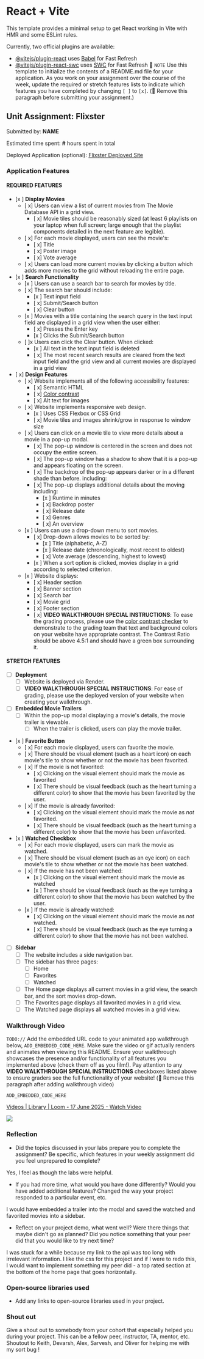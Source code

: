 # React + Vite

This template provides a minimal setup to get React working in Vite with HMR and some ESLint rules.

Currently, two official plugins are available:

- [@vitejs/plugin-react](https://github.com/vitejs/vite-plugin-react/blob/main/packages/plugin-react/README.md) uses [Babel](https://babeljs.io/) for Fast Refresh
- [@vitejs/plugin-react-swc](https://github.com/vitejs/vite-plugin-react-swc) uses [SWC](https://swc.rs/) for Fast Refresh
📝 `NOTE` Use this template to initialize the contents of a README.md file for your application. As you work on your assignment over the course of the week, update the required or stretch features lists to indicate which features you have completed by changing `[ ]` to `[x]`. (🚫 Remove this paragraph before submitting your assignment.)

## Unit Assignment: Flixster

Submitted by: **NAME**

Estimated time spent: **#** hours spent in total

Deployed Application (optional): [Flixster Deployed Site](ADD_LINK_HERE)

### Application Features

#### REQUIRED FEATURES

- [x ] **Display Movies**
  - [ x] Users can view a list of current movies from The Movie Database API in a grid view.
    - [ x] Movie tiles should be reasonably sized (at least 6 playlists on your laptop when full screen; large enough that the playlist components detailed in the next feature are legible).
  - [ x] For each movie displayed, users can see the movie's:
    - [ x] Title
    - [ x] Poster image
    - [ x] Vote average
  - [ x] Users can load more current movies by clicking a button which adds more movies to the grid without reloading the entire page. 
- [x ] **Search Functionality**
  - [x ] Users can use a search bar to search for movies by title.
  - [ x] The search bar should include:
    - [x ] Text input field
    - [ x] Submit/Search button
    - [ x] Clear button
  - [x ] Movies with a title containing the search query in the text input field are displayed in a grid view when the user either:
    - [ x] Presses the Enter key
    - [x ] Clicks the Submit/Search button
  - [ ]x Users can click the Clear button. When clicked:
    - [x ] All text in the text input field is deleted
    - [ x] The most recent search results are cleared from the text input field and the grid view and all current movies are displayed in a grid view
- [ x] **Design Features**
  - [ x] Website implements all of the following accessibility features:
    - [ x] Semantic HTML
    - [ x] [Color contrast](https://webaim.org/resources/contrastchecker/)
    - [ x] Alt text for images 
  - [ x] Website implements responsive web design.
    - [x ] Uses CSS Flexbox or CSS Grid
    - [ x] Movie tiles and images shrink/grow in response to window size
  - [ x] Users can click on a movie tile to view more details about a movie in a pop-up modal.
    - [ x] The pop-up window is centered in the screen and does not occupy the entire screen.
    - [ x] The pop-up window has a shadow to show that it is a pop-up and appears floating on the screen.
    - [ x] The backdrop of the pop-up appears darker or in a different shade than before. including:
    - [ x] The pop-up displays additional details about the moving including:
      - [x ] Runtime in minutes
      - [ x] Backdrop poster
      - [ x] Release date
      - [ x] Genres
      - [ x] An overview
  - [x ] Users can use a drop-down menu to sort movies.
    - [ x] Drop-down allows movies to be sorted by:
      - [x ] Title (alphabetic, A-Z)
      - [x ] Release date (chronologically, most recent to oldest)
      - [ x] Vote average (descending, highest to lowest)
    - [x ] When a sort option is clicked, movies display in a grid according to selected criterion.
  - [x ] Website displays:
    - [ x] Header section
    - [ x] Banner section
    - [ x] Search bar
    - [ x] Movie grid
    - [ x] Footer section
    - [ x] **VIDEO WALKTHROUGH SPECIAL INSTRUCTIONS**: To ease the grading process, please use the [color contrast checker](https://webaim.org/resources/contrastchecker/) to demonstrate to the grading team that text and background colors on your website have appropriate contrast. The Contrast Ratio should be above 4.5:1 and should have a green box surrounding it. 

#### STRETCH FEATURES

- [ ] **Deployment**
  - [ ] Website is deployed via Render.
  - [ ] **VIDEO WALKTHROUGH SPECIAL INSTRUCTIONS**: For ease of grading, please use the deployed version of your website when creating your walkthrough. 
- [ ] **Embedded Movie Trailers**
  - [ ] Within the pop-up modal displaying a movie's details, the movie trailer is viewable.
    - [ ] When the trailer is clicked, users can play the movie trailer.
- [x ] **Favorite Button**
  - [ x] For each movie displayed, users can favorite the movie.
  - [ x] There should be visual element (such as a heart icon) on each movie's tile to show whether or not the movie has been favorited.
  - [ x] If the movie is not favorited:
    - [ x] Clicking on the visual element should mark the movie as favorited
    - [ x] There should be visual feedback (such as the heart turning a different color) to show that the movie has been favorited by the user.
  - [ x] If the movie is already favorited:
    - [ x] Clicking on the visual element should mark the movie as *not* favorited.
    - [ x] There should be visual feedback (such as the heart turning a different color) to show that the movie has been unfavorited. 
- [x ] **Watched Checkbox**
  - [ x] For each movie displayed, users can mark the movie as watched.
  - [ x] There should be visual element (such as an eye icon) on each movie's tile to show whether or not the movie has been watched.
  - [ x] If the movie has not been watched:
    - [x ] Clicking on the visual element should mark the movie as watched
    - [x ] There should be visual feedback (such as the eye turning a different color) to show that the movie has been watched by the user.
  - [x ] If the movie is already watched:
    - [ x] Clicking on the visual element should mark the movie as *not* watched.
    - [ x] There should be visual feedback (such as the eye turning a different color) to show that the movie has not been watched.
- [ ] **Sidebar**
  - [ ] The website includes a side navigation bar.
  - [ ] The sidebar has three pages:
    - [ ] Home
    - [ ] Favorites
    - [ ] Watched
  - [ ] The Home page displays all current movies in a grid view, the search bar, and the sort movies drop-down.
  - [ ] The Favorites page displays all favorited movies in a grid view.
  - [ ] The Watched page displays all watched movies in a grid view.

### Walkthrough Video

`TODO://` Add the embedded URL code to your animated app walkthrough below, `ADD_EMBEDDED_CODE_HERE`. Make sure the video or gif actually renders and animates when viewing this README. Ensure your walkthrough showcases the presence and/or functionality of all features you implemented above (check them off as you film!). Pay attention to any **VIDEO WALKTHROUGH SPECIAL INSTRUCTIONS** checkboxes listed above to ensure graders see the full functionality of your website! (🚫 Remove this paragraph after adding walkthrough video)

`ADD_EMBEDDED_CODE_HERE`
<div>
    <a href="https://www.loom.com/share/31be73ef1d934c64a748cfd3bd1c0126">
      <p>Videos | Library | Loom - 17 June 2025 - Watch Video</p>
    </a>
    <a href="https://www.loom.com/share/31be73ef1d934c64a748cfd3bd1c0126">
      <img style="max-width:300px;" src="https://cdn.loom.com/sessions/thumbnails/31be73ef1d934c64a748cfd3bd1c0126-acb3ca44037f0991-full-play.gif">
    </a>
  </div>

### Reflection

* Did the topics discussed in your labs prepare you to complete the assignment? Be specific, which features in your weekly assignment did you feel unprepared to complete?

Yes, I feel as though the labs were helpful.

* If you had more time, what would you have done differently? Would you have added additional features? Changed the way your project responded to a particular event, etc.
  
I would have embedded a trailer into the modal and saved the watched and favorited movies into a sidebar.

* Reflect on your project demo, what went well? Were there things that maybe didn't go as planned? Did you notice something that your peer did that you would like to try next time?

I was stuck for a while because my link to the api was too long with irrelevant information. I like the css for this project and if I were to redo this, I would want to implement something my peer did - a top rated section at the bottom of the home page that goes horizontally.

### Open-source libraries used

- Add any links to open-source libraries used in your project.

### Shout out

Give a shout out to somebody from your cohort that especially helped you during your project. This can be a fellow peer, instructor, TA, mentor, etc.
Shoutout to Keith, Devarsh, Alex, Sarvesh, and Oliver for helping me with my sort bug !

